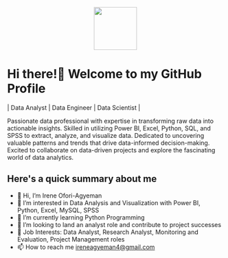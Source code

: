 <div id="header" align="center">
  <img src="https://media.giphy.com/media/eMJXDJqSOVzQjFJ8Wv/giphy.gif" width="100"/>
</div>
 
# Hi there!👋 Welcome to my GitHub Profile #

| Data Analyst | Data Engineer | Data Scientist |

Passionate data professional with expertise in transforming raw data into actionable insights. Skilled in utilizing Power BI, Excel, Python, SQL, and SPSS to extract, analyze, and visualize data. Dedicated to uncovering valuable patterns and trends that drive data-informed decision-making. Excited to collaborate on data-driven projects and explore the fascinating world of data analytics.

## Here's a quick summary about me ##
- 👋 Hi, I’m Irene Ofori-Agyeman
- 👀 I’m interested in Data Analysis and Visualization with Power BI, Python, Excel, MySQL, SPSS
- 🌱 I’m currently learning Python Programming
- 💞️ I’m looking to land an analyst role and contribute to project successes
- 💼 Job Interests: Data Analyst, Research Analyst, Monitoring and Evaluation, Project Management roles
- 📫 How to reach me ireneagyeman4@gmail.com

<!---
irene-reyn/irene-reyn is a ✨ special ✨ repository because its `README.md` (this file) appears on your GitHub profile.
You can click the Preview link to take a look at your changes.
--->
